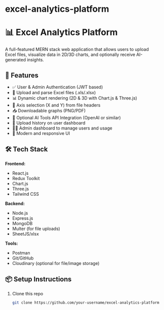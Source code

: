 # excel-analytics-platform
# 📊 Excel Analytics Platform

A full-featured MERN stack web application that allows users to upload Excel files, visualize data in 2D/3D charts, and optionally receive AI-generated insights.

## 🚀 Features

- ✅ User & Admin Authentication (JWT based)
- 📁 Upload and parse Excel files (.xls/.xlsx)
- 📊 Dynamic chart rendering (2D & 3D with Chart.js & Three.js)
- 🔁 Axis selection (X and Y) from file headers
- 📥 Downloadable graphs (PNG/PDF)
- 🧠 Optional AI Tools API Integration (OpenAI or similar)
- 🧾 Upload history on user dashboard
- 👨‍💼 Admin dashboard to manage users and usage
- 🎨 Modern and responsive UI

## 🛠️ Tech Stack

**Frontend:**
- React.js
- Redux Toolkit
- Chart.js
- Three.js
- Tailwind CSS

**Backend:**
- Node.js
- Express.js
- MongoDB
- Multer (for file uploads)
- SheetJS/xlsx

**Tools:**
- Postman
- Git/GitHub
- Cloudinary (optional for file/image storage)

## 📦 Setup Instructions

1. Clone this repo
   ```bash
   git clone https://github.com/your-username/excel-analytics-platform.git
